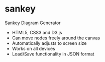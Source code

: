 sankey
======

Sankey Diagram Generator

- HTML5, CSS3 and D3.js
- Can move nodes freely around the canvas
- Automatically adjusts to screen size
- Works on all devices
- Load/Save functionality in JSON format
